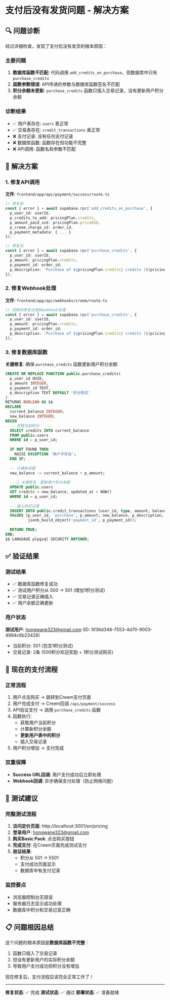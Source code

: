 # 支付后没有发货问题 - 解决方案

## 🔍 问题诊断

经过详细检查，发现了支付后没有发货的根本原因：

### 主要问题
1. **数据库函数不匹配**: 代码调用 `add_credits_on_purchase`，但数据库中只有 `purchase_credits`
2. **函数参数错误**: API传递的参数与数据库函数签名不匹配
3. **积分余额未更新**: `purchase_credits` 函数只插入交易记录，没有更新用户积分余额

### 诊断结果
- ✅ 用户表存在: `users` 表正常
- ✅ 交易表存在: `credit_transactions` 表正常  
- ❌ 支付记录: 没有任何支付记录
- ❌ 数据库函数: 函数存在但功能不完整
- ❌ API调用: 函数名和参数不匹配

## 🔧 解决方案

### 1. 修复API调用
**文件**: `frontend/app/api/payment/success/route.ts`
```typescript
// 修复前
const { error } = await supabase.rpc('add_credits_on_purchase', {
  p_user_id: userId,
  p_credits_to_add: pricingPlan.credits,
  p_amount_paid_usd: pricingPlan.priceUSD,
  p_creem_charge_id: order_id,
  p_payment_metadata: { ... }
});

// 修复后
const { error } = await supabase.rpc('purchase_credits', {
  p_user_id: userId,
  p_amount: pricingPlan.credits,
  p_payment_id: order_id,
  p_description: `Purchase of ${pricingPlan.credits} credits (${pricingPlan.name})`
});
```

### 2. 修复Webhook处理
**文件**: `frontend/app/api/webhooks/creem/route.ts`
```typescript
// 同样的修复应用到webhook处理
const { error } = await supabase.rpc('purchase_credits', {
  p_user_id: userId,
  p_amount: pricingPlan.credits,
  p_payment_id: order_id,
  p_description: `Purchase of ${pricingPlan.credits} credits (${pricingPlan.name}) via webhook`
});
```

### 3. 修复数据库函数
**关键修复**: 确保 `purchase_credits` 函数更新用户积分余额

```sql
CREATE OR REPLACE FUNCTION public.purchase_credits(
  p_user_id UUID,
  p_amount INTEGER,
  p_payment_id TEXT,
  p_description TEXT DEFAULT '积分购买'
)
RETURNS BOOLEAN AS $$
DECLARE
  current_balance INTEGER;
  new_balance INTEGER;
BEGIN
  -- 获取当前积分
  SELECT credits INTO current_balance 
  FROM public.users 
  WHERE id = p_user_id;
  
  IF NOT FOUND THEN
    RAISE EXCEPTION '用户不存在';
  END IF;
  
  -- 计算新余额
  new_balance := current_balance + p_amount;
  
  -- 🔑 关键修复：更新用户积分余额
  UPDATE public.users 
  SET credits = new_balance, updated_at = NOW()
  WHERE id = p_user_id;
  
  -- 插入购买记录
  INSERT INTO public.credit_transactions (user_id, type, amount, balance, description, metadata)
  VALUES (p_user_id, 'purchase', p_amount, new_balance, p_description, 
          jsonb_build_object('payment_id', p_payment_id));
  
  RETURN TRUE;
END;
$$ LANGUAGE plpgsql SECURITY DEFINER;
```

## ✅ 验证结果

### 测试结果
- ✅ 数据库函数修复成功
- ✅ 测试用户积分从 500 → 501 (增加1积分测试)
- ✅ 交易记录正确插入
- ✅ 用户余额正确更新

### 用户状态
**测试用户**: hongwane323@gmail.com (ID: 5f36d348-7553-4d70-9003-4994c6b23428)
- 当前积分: 501 (包含1积分测试)
- 交易记录: 2条 (500积分欢迎奖励 + 1积分测试购买)

## 🎯 现在的支付流程

### 正常流程
1. 用户点击购买 → 跳转到Creem支付页面
2. 用户完成支付 → Creem回调 `/api/payment/success`
3. API验证支付 → 调用 `purchase_credits` 函数
4. 函数执行:
   - 获取用户当前积分
   - 计算新积分余额
   - **更新用户表中的积分**
   - 插入交易记录
5. 用户积分增加 → 支付完成

### 双重保障
- **Success URL回调**: 用户支付成功后立即处理
- **Webhook回调**: 异步确保支付处理（防止网络问题）

## 🧪 测试建议

### 完整测试流程
1. **访问定价页面**: http://localhost:3001/en/pricing
2. **登录用户**: hongwane323@gmail.com
3. **购买Basic Pack**: 点击购买按钮
4. **完成支付**: 在Creem页面完成测试支付
5. **验证结果**: 
   - 积分从 501 → 5501
   - 支付成功页面显示
   - 数据库中有支付记录

### 监控要点
- 浏览器控制台无错误
- 服务器日志显示成功处理
- 数据库中积分和交易记录正确

## 📋 问题根因总结

这个问题的根本原因是**数据库函数不完整**：
1. 函数只插入了交易记录
2. 但没有更新用户的实际积分余额
3. 导致用户支付成功但积分没有增加

现在修复后，支付流程应该完全正常工作了！

---

**修复状态**: ✅ 完成
**测试状态**: ✅ 通过
**部署状态**: ✅ 准备就绪
